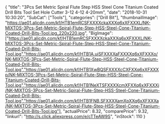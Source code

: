 {
	"title": "3Pcs Set Metric Spiral Flute Step HSS Steel Cone Titanium Coated Drill Bits Tool Set Hole Cutter 3-12 4-12 4-20mm",
	"date": "2018-10-31 10:30:20",
	"SubCat": ["Tools"],
	"categories": ["Drill Bit"],
	"thumbnailImage": "https://ae01.alicdn.com/kf/HTB1emRCSFXXXXckaXXXq6xXFXXXL/NK-MIXTOS-3Pcs-Set-Metric-Spiral-Flute-Step-HSS-Steel-Cone-Titanium-Coated-Drill-Bits-Tool.jpg_220x220.jpg",
	"BigImage": ["https://ae01.alicdn.com/kf/HTB1emRCSFXXXXckaXXXq6xXFXXXL/NK-MIXTOS-3Pcs-Set-Metric-Spiral-Flute-Step-HSS-Steel-Cone-Titanium-Coated-Drill-Bits-Tool.jpg","https://ae01.alicdn.com/kf/HTB1A.ujSFXXXXaFXXXXq6xXFXXXo/NK-MIXTOS-3Pcs-Set-Metric-Spiral-Flute-Step-HSS-Steel-Cone-Titanium-Coated-Drill-Bits-Tool.jpg","https://ae01.alicdn.com/kf/HTB1XwBQSFXXXXcCXFXXq6xXFXXXp/NK-MIXTOS-3Pcs-Set-Metric-Spiral-Flute-Step-HSS-Steel-Cone-Titanium-Coated-Drill-Bits-Tool.jpg","https://ae01.alicdn.com/kf/HTB1NeXTSFXXXXcmXFXXq6xXFXXXj/NK-MIXTOS-3Pcs-Set-Metric-Spiral-Flute-Step-HSS-Steel-Cone-Titanium-Coated-Drill-Bits-Tool.jpg","https://ae01.alicdn.com/kf/HTB1FNB.SFXXXXamXpXXq6xXFXXXa/NK-MIXTOS-3Pcs-Set-Metric-Spiral-Flute-Step-HSS-Steel-Cone-Titanium-Coated-Drill-Bits-Tool.jpg"],
	"actualPrice": 8.32,
	"comparePrice": 9.32,
	"linkurl": "http://s.click.aliexpress.com/e/cTTeAW9S",
	"inStock": 110
}
